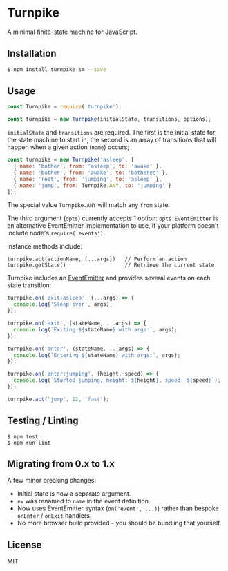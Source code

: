 # Turnpike

A minimal [finite-state
machine](https://en.wikipedia.org/wiki/Finite-state_machine) for JavaScript.

## Installation

```bash
$ npm install turnpike-sm --save
```

## Usage

```javascript
const Turnpike = require('turnpike');

const turnpike = new Turnpike(initialState, transitions, options);
```

`initialState` and `transitions` are required. The first is the initial state
for the state machine to start in, the second is an array of transitions that
will happen when a given action (`name`) occurs;

```javascript
const turnpike = new Turnpike('asleep', [
  { name: 'bother', from: 'asleep', to: 'awake' },
  { name: 'bother', from: 'awake', to: 'bothered' },
  { name: 'rest', from: 'jumping', to: 'asleep' },
  { name: 'jump', from: Turnpike.ANY, to: 'jumping' }
]);
```

The special value `Turnpike.ANY` will match any `from` state.

The third argument (`opts`) currently accepts 1 option: `opts.EventEmitter` is
an alternative EventEmitter implementation to use, if your platform doesn't
include node's `require('events')`.

instance methods include:

```
turnpike.act(actionName, [...args])   // Perform an action
turnpike.getState()                   // Retrieve the current state
```

Turnpike includes an [EventEmitter](https://nodejs.org/api/events.html) and
provides several events on each state transition:

```javascript
turnpike.on('exit:asleep', (...args) => {
  console.log('Sleep over', args);
});

turnpike.on('exit', (stateName, ...args) => {
  console.log(`Exiting ${stateName} with args:`, args);
});

turnpike.on('enter', (stateName, ...args) => {
  console.log(`Entering ${stateName} with args:`, args);
});

turnpike.on('enter:jumping', (height, speed) => {
  console.log(`Started jumping, height: ${height}, speed: ${speed}`);
});

turnpike.act('jump', 12, 'fast');
```

## Testing / Linting

```
$ npm test
$ npm run lint
```

## Migrating from 0.x to 1.x

A few minor breaking changes:

- Initial state is now a separate argument.
- `ev` was renamed to `name` in the event definition.
- Now uses EventEmitter syntax (`on('event', ...)`) rather than bespoke
  `onEnter` / `onExit` handlers.
- No more browser build provided - you should be bundling that yourself.

## License

MIT
